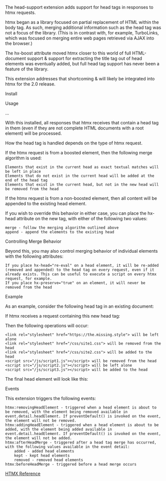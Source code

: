 The head-support extension adds support for head tags in responses to htmx requests.

htmx began as a library focused on partial replacement of HTML within the body tag. As such, merging additional information such as the head tag was not a focus of the library. (This is in contrast with, for example, TurboLinks, which was focused on merging entire web pages retrieved via AJAX into the browser.)

The hx-boost attribute moved htmx closer to this world of full HTML-document support & support for extracting the title tag out of head elements was eventually added, but full head tag support has never been a feature of the library.

This extension addresses that shortcoming & will likely be integrated into htmx for the 2.0 release.

Install
<script src="https://unpkg.com/htmx.org/dist/ext/head-support.js"></script>

Usage
<body hx-ext="head-support">
   ...
</body>

With this installed, all responses that htmx receives that contain a head tag in them (even if they are not complete HTML documents with a root <html> element) will be processed.

How the head tag is handled depends on the type of htmx request.

If the htmx request is from a boosted element, then the following merge algorithm is used:

    Elements that exist in the current head as exact textual matches will be left in place
    Elements that do not exist in the current head will be added at the end of the head tag
    Elements that exist in the current head, but not in the new head will be removed from the head

If the htmx request is from a non-boosted element, then all content will be appended to the existing head element.

If you wish to override this behavior in either case, you can place the hx-head attribute on the new <head> tag, with either of the following two values:

    merge - follow the merging algorithm outlined above
    append - append the elements to the existing head

Controlling Merge Behavior

Beyond this, you may also control merging behavior of individual elements with the following attributes:

    If you place hx-head="re-eval" on a head element, it will be re-added (removed and appended) to the head tag on every request, even if it already exists. This can be useful to execute a script on every htmx request, for example.
    If you place hx-preserve="true" on an element, it will never be removed from the head

Example

As an example, consider the following head tag in an existing document:

<head>
    <link rel="stylesheet" href="https://the.missing.style">
    <link rel="stylesheet" href="/css/site1.css">
    <script src="/js/script1.js"></script>
    <script src="/js/script2.js"></script>
</head>

If htmx receives a request containing this new head tag:

<head>
    <link rel="stylesheet" href="https://the.missing.style">
    <link rel="stylesheet" href="/css/site2.css">
    <script src="/js/script2.js"></script>
    <script src="/js/script3.js"></script>
</head>

Then the following operations will occur:

    <link rel="stylesheet" href="https://the.missing.style"> will be left alone
    <link rel="stylesheet" href="/css/site1.css"> will be removed from the head
    <link rel="stylesheet" href="/css/site2.css"> will be added to the head
    <script src="/js/script1.js"></script> will be removed from the head
    <script src="/js/script2.js"></script> will be left alone
    <script src="/js/script3.js"></script> will be added to the head

The final head element will look like this:

<head>
    <link rel="stylesheet" href="https://the.missing.style">
    <script src="/js/script2.js"></script>
    <link rel="stylesheet" href="/css/site2.css">
    <script src="/js/script3.js"></script>
</head>

Events

This extension triggers the following events:

    htmx:removingHeadElement - triggered when a head element is about to be removed, with the element being removed available in event.detail.headElement. If preventDefault() is invoked on the event, the element will not be removed.
    htmx:addingHeadElement - triggered when a head element is about to be added, with the element being added available in event.detail.headElement. If preventDefault() is invoked on the event, the element will not be added.
    htmx:afterHeadMerge - triggered after a head tag merge has occurred, with the following values available in the event detail:
        added - added head elements
        kept - kept head elements
        removed - removed head elements
    htmx:beforeHeadMerge - triggered before a head merge occurs

[HTMX Reference](https://htmx.org/extensions/head-support/)
